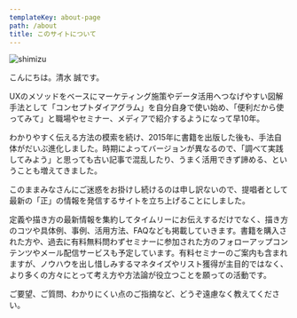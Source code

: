 ```yaml
---
templateKey: about-page
path: /about
title: このサイトについて
---
```

![shimizu](/img/5738324495f437482a1b7a73b4a3fa02.png)



こんにちは。清水 誠です。

UXのメソッドをベースにマーケティング施策やデータ活用へつなげやすい図解手法として「コンセプトダイアグラム」を自分自身で使い始め、「便利だから使ってみて」と職場やセミナー、メディアで紹介するようになって早10年。

わかりやすく伝える方法の模索を続け、2015年に書籍を出版した後も、手法自体がだいぶ進化しました。時期によってバージョンが異なるので、「調べて実践してみよう」と思っても古い記事で混乱したり、うまく活用できず諦める、ということも増えてきました。

このままみなさんにご迷惑をお掛けし続けるのは申し訳ないので、提唱者として最新の「正」の情報を発信するサイトを立ち上げることにしました。

定義や描き方の最新情報を集約してタイムリーにお伝えするだけでなく、描き方のコツや具体例、事例、活用方法、FAQなども掲載していきます。書籍を購入された方や、過去に有料無料問わずセミナーに参加された方のフォローアップコンテンツやメール配信サービスも予定しています。有料セミナーのご案内も含まれますが、ノウハウを出し惜しみするマネタイズやリスト獲得が主目的ではなく、より多くの方々にとって考え方や方法論が役立つことを願っての活動です。

ご要望、ご質問、わかりにくい点のご指摘など、どうぞ遠慮なく教えてください。